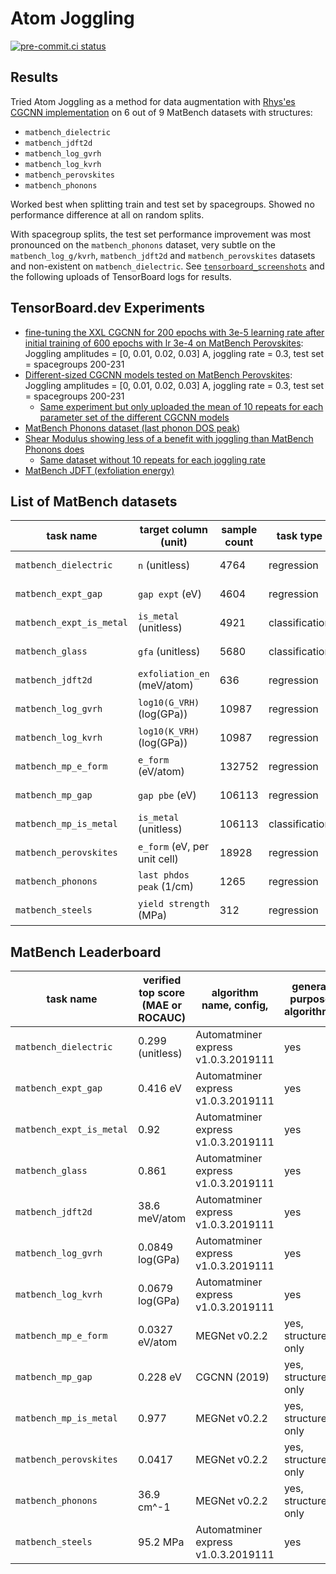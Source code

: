 # Atom Joggling

[![pre-commit.ci status](https://results.pre-commit.ci/badge/github/janosh/atom-joggling/main.svg)](https://results.pre-commit.ci/latest/github/janosh/atom-joggling/main)

## Results

Tried Atom Joggling as a method for data augmentation with [Rhys'es CGCNN implementation](https://github.com/CompRhys/roost/tree/master/roost/cgcnn) on 6 out of 9 MatBench datasets with structures:

- `matbench_dielectric`
- `matbench_jdft2d`
- `matbench_log_gvrh`
- `matbench_log_kvrh`
- `matbench_perovskites`
- `matbench_phonons`

Worked best when splitting train and test set by spacegroups. Showed no performance difference at all on random splits.

With spacegroup splits, the test set performance improvement was most pronounced on the `matbench_phonons` dataset, very subtle on the `matbench_log_g/kvrh`, `matbench_jdft2d` and `matbench_perovskites` datasets and non-existent on `matbench_dielectric`. See [`tensorboard_screenshots`](tensorboard_screenshots) and the following uploads of TensorBoard logs for results.

## TensorBoard.dev Experiments

- [fine-tuning the XXL CGCNN for 200 epochs with 3e-5 learning rate after initial training of 600 epochs with lr 3e-4 on MatBench Perovskites](https://tensorboard.dev/experiment/K9e8Zp78QnC4ZIZIgeZsxg): Joggling amplitudes = [0, 0.01, 0.02, 0.03] A, joggling rate = 0.3, test set = spacegroups 200-231
- [Different-sized CGCNN models tested on MatBench Perovskites](https://tensorboard.dev/experiment/a9SLIwliRKOjlqUD9ho7ow): Joggling amplitudes = [0, 0.01, 0.02, 0.03] A, joggling rate = 0.3, test set = spacegroups 200-231
  - [Same experiment but only uploaded the mean of 10 repeats for each parameter set of the different CGCNN models](https://tensorboard.dev/experiment/a9SLIwliRKOjlqUD9ho7ow)
- [MatBench Phonons dataset (last phonon DOS peak)](https://tensorboard.dev/experiment/eK1K6de2Q9OO4ielI2mBjQ/#scalars&regexInput=-mean%24)
- [Shear Modulus showing less of a benefit with joggling than MatBench Phonons does](https://tensorboard.dev/experiment/pyAacvKjQTqDebqvVWiEeQ)
  - [Same dataset without 10 repeats for each joggling rate](https://tensorboard.dev/experiment/X0eA5iXdQlqfJ0gS7Tk5ZA)
- [MatBench JDFT (exfoliation energy)](https://tensorboard.dev/experiment/Brk3m7LqSde1QN7ofkVpDg)

## List of MatBench datasets

| task name                | target column (unit)         | sample count | task type      | input       | links                             |
| ------------------------ | ---------------------------- | ------------ | -------------- | ----------- | --------------------------------- |
| `matbench_dielectric`    | `n` (unitless)               | 4764         | regression     | structure   | [download][1], [interactive][2]   |
| `matbench_expt_gap`      | `gap expt` (eV)              | 4604         | regression     | composition | [download][3], [interactive][4]   |
| `matbench_expt_is_metal` | `is_metal` (unitless)        | 4921         | classification | composition | [download][5], [interactive][6]   |
| `matbench_glass`         | `gfa` (unitless)             | 5680         | classification | composition | [download][7], [interactive][8]   |
| `matbench_jdft2d`        | `exfoliation_en` (meV/atom)  | 636          | regression     | structure   | [download][9], [interactive][10]  |
| `matbench_log_gvrh`      | `log10(G_VRH)` (log(GPa))    | 10987        | regression     | structure   | [download][11], [interactive][12] |
| `matbench_log_kvrh`      | `log10(K_VRH)` (log(GPa))    | 10987        | regression     | structure   | [download][13], [interactive][14] |
| `matbench_mp_e_form`     | `e_form` (eV/atom)           | 132752       | regression     | structure   | [download][15], [interactive][16] |
| `matbench_mp_gap`        | `gap pbe` (eV)               | 106113       | regression     | structure   | [download][17], [interactive][18] |
| `matbench_mp_is_metal`   | `is_metal` (unitless)        | 106113       | classification | structure   | [download][19], [interactive][20] |
| `matbench_perovskites`   | `e_form` (eV, per unit cell) | 18928        | regression     | structure   | [download][21], [interactive][22] |
| `matbench_phonons`       | `last phdos peak` (1/cm)     | 1265         | regression     | structure   | [download][23], [interactive][24] |
| `matbench_steels`        | `yield strength` (MPa)       | 312          | regression     | composition | [download][25], [interactive][26] |

[1]: https://ml.materialsproject.org/projects/matbench_dielectric.json.gz
[2]: https://ml.materialsproject.org/projects/matbench_dielectric
[3]: https://ml.materialsproject.org/projects/matbench_expt_gap.json.gz
[4]: https://ml.materialsproject.org/projects/matbench_expt_gap
[5]: https://ml.materialsproject.org/projects/matbench_expt_is_metal.json.gz
[6]: https://ml.materialsproject.org/projects/matbench_expt_is_metal
[7]: https://ml.materialsproject.org/projects/matbench_glass.json.gz
[8]: https://ml.materialsproject.org/projects/matbench_glass
[9]: https://ml.materialsproject.org/projects/matbench_jdft2d.json.gz
[10]: https://ml.materialsproject.org/projects/matbench_jdft2d
[11]: https://ml.materialsproject.org/projects/matbench_log_gvrh.json.gz
[12]: https://ml.materialsproject.org/projects/matbench_log_gvrh
[13]: https://ml.materialsproject.org/projects/matbench_log_kvrh.json.gz
[14]: https://ml.materialsproject.org/projects/matbench_log_kvrh
[15]: https://ml.materialsproject.org/projects/matbench_mp_e_form.json.gz
[16]: https://ml.materialsproject.org/projects/matbench_mp_e_form
[17]: https://ml.materialsproject.org/projects/matbench_mp_gap.json.gz
[18]: https://ml.materialsproject.org/projects/matbench_mp_gap
[19]: https://ml.materialsproject.org/projects/matbench_mp_is_metal.json.gz
[20]: https://ml.materialsproject.org/projects/matbench_mp_is_metal
[21]: https://ml.materialsproject.org/projects/matbench_perovskites.json.gz
[22]: https://ml.materialsproject.org/projects/matbench_perovskites
[23]: https://ml.materialsproject.org/projects/matbench_phonons.json.gz
[24]: https://ml.materialsproject.org/projects/matbench_phonons
[25]: https://ml.materialsproject.org/projects/matbench_steels.json.gz
[26]: https://ml.materialsproject.org/projects/matbench_steels

## MatBench Leaderboard

| task name                | verified top score (MAE or ROCAUC) | algorithm name, config,             | general purpose algorithm? |
| ------------------------ | ---------------------------------- | ----------------------------------- | -------------------------- |
| `matbench_dielectric`    | 0.299 (unitless)                   | Automatminer express v1.0.3.2019111 | yes                        |
| `matbench_expt_gap`      | 0.416 eV                           | Automatminer express v1.0.3.2019111 | yes                        |
| `matbench_expt_is_metal` | 0.92                               | Automatminer express v1.0.3.2019111 | yes                        |
| `matbench_glass`         | 0.861                              | Automatminer express v1.0.3.2019111 | yes                        |
| `matbench_jdft2d`        | 38.6 meV/atom                      | Automatminer express v1.0.3.2019111 | yes                        |
| `matbench_log_gvrh`      | 0.0849 log(GPa)                    | Automatminer express v1.0.3.2019111 | yes                        |
| `matbench_log_kvrh`      | 0.0679 log(GPa)                    | Automatminer express v1.0.3.2019111 | yes                        |
| `matbench_mp_e_form`     | 0.0327 eV/atom                     | MEGNet v0.2.2                       | yes, structure only        |
| `matbench_mp_gap`        | 0.228 eV                           | CGCNN (2019)                        | yes, structure only        |
| `matbench_mp_is_metal`   | 0.977                              | MEGNet v0.2.2                       | yes, structure only        |
| `matbench_perovskites`   | 0.0417                             | MEGNet v0.2.2                       | yes, structure only        |
| `matbench_phonons`       | 36.9 cm^-1                         | MEGNet v0.2.2                       | yes, structure only        |
| `matbench_steels`        | 95.2 MPa                           | Automatminer express v1.0.3.2019111 | yes                        |
